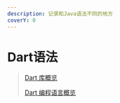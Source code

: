 ```yaml
---
description: 记录和Java语法不同的地方
coverY: 0
---
```


# Dart语法

> [Dart 库概览](https://www.dartcn.com/guides/libraries/library-tour)&#x20;
>
> [Dart 编程语言概览](https://www.dartcn.com/guides/language/language-tour#map)
